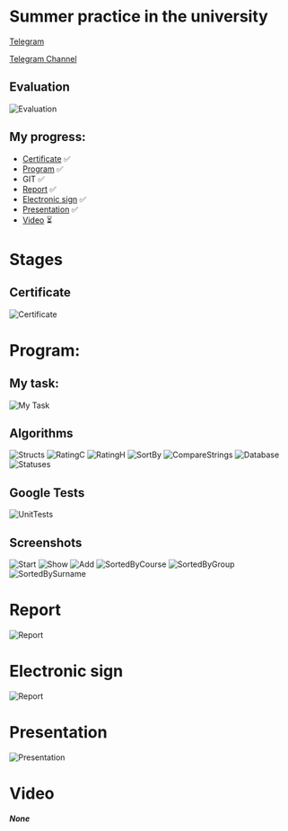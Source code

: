 # Summer practice in the university

[Telegram](https://t.me/fectosha)

[Telegram Channel](https://t.me/varlife)

## Evaluation
![Evaluation](./readme_images/evaluation.jpg)

## My progress:
* [Certificate](#certificate) ✅
* [Program](#program) ✅
* GIT ✅
* [Report](#report) ✅
* [Electronic sign](#electronic-sign) ✅
* [Presentation](#presentation) ✅
* [Video](#video) ⏳

# Stages
## Certificate
![Certificate](./readme_images/certificate.jpg)


# Program:
## My task:
![My Task](./readme_images/task.jpg)

## Algorithms
![Structs](./algorithms/Structs.jpg)
![RatingC](./algorithms/ratingc.jpg)
![RatingH](./algorithms/ratingh.jpg)
![SortBy](./algorithms/Sorts_by.jpg)
![CompareStrings](./algorithms/Compare_strings.jpg)
![Database](./algorithms/database.jpg)
![Statuses](./algorithms/Statuses.jpg)

## Google Tests
![UnitTests](./screenshots/unit_tests.png)

## Screenshots
![Start](./screenshots/start.png)
![Show](./screenshots/show.png)
![Add](./screenshots/add.png)
![SortedByCourse](./screenshots/sorted_by_course.png)
![SortedByGroup](./screenshots/sorted_by_group.png)
![SortedBySurname](./screenshots/sorted_by_surname.png)

# Report
![Report](./readme_images/report.png)

# Electronic sign
![Report](./readme_images/signed_report.png)

# Presentation
![Presentation](./readme_images/presentation.png)

# Video
***None***

